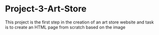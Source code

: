 # Project-3-Art-Store
This project is the first step in the creation of an art store website and  task is to create an HTML page from scratch based on the image 
